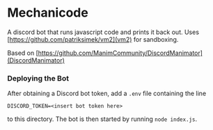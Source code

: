 # Mechanicode

A discord bot that runs javascript code and prints it back out. Uses [https://github.com/patriksimek/vm2](vm2) for sandboxing.

Based on [https://github.com/ManimCommunity/DiscordManimator](DiscordManimator)


### Deploying the Bot

After obtaining a Discord bot token, add a `.env` file containing the line
```
DISCORD_TOKEN=<insert bot token here>
```
to this directory. The bot is then started by running `node index.js`.





